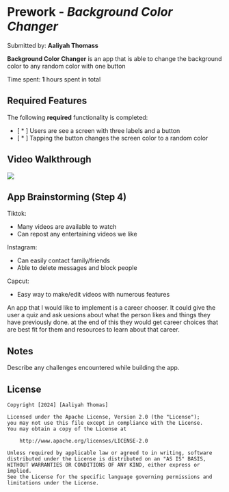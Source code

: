 # Prework - *Background Color Changer*

Submitted by: **Aaliyah Thomass**

**Background Color Changer** is an app that is able to change the background color to any random color with one button

Time spent: **1** hours spent in total

## Required Features

The following **required** functionality is completed:

- [ * ] Users are see a screen with three labels and a button
- [ * ] Tapping the button changes the screen color to a random color
 
## Video Walkthrough

<div>
    <a href="https://www.loom.com/share/9b5c09c850324b978fd23004ce7433ac">
    </a>
    <a href="https://www.loom.com/share/9b5c09c850324b978fd23004ce7433ac">
      <img style="max-width:300px;" src="null">
    </a>
  </div>

## App Brainstorming (Step 4)

Tiktok:
- Many videos are available to watch
- Can repost any entertaining videos we like

Instagram:
- Can easily contact family/friends
- Able to delete messages and block people

Capcut:
- Easy way to make/edit videos with numerous features

An app that I would like to implement is a career chooser. It could give the user a quiz and ask uesions about what the person likes and things they have previously done. at the end of this they would get career choices that are best fit for them and resources to learn about that career.


## Notes

Describe any challenges encountered while building the app.

## License

    Copyright [2024] [Aaliyah Thomas]

    Licensed under the Apache License, Version 2.0 (the "License");
    you may not use this file except in compliance with the License.
    You may obtain a copy of the License at

        http://www.apache.org/licenses/LICENSE-2.0

    Unless required by applicable law or agreed to in writing, software
    distributed under the License is distributed on an "AS IS" BASIS,
    WITHOUT WARRANTIES OR CONDITIONS OF ANY KIND, either express or implied.
    See the License for the specific language governing permissions and
    limitations under the License.

